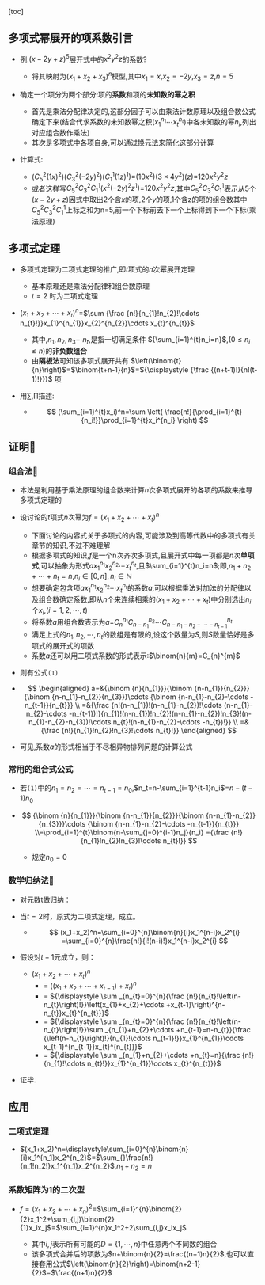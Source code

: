 [toc]

## 多项式幂展开的项系数引言

- 例:$(x-2y+z)^5$展开式中的$x^2y^2z$的系数?
  - 将其映射为$(x_1+x_2+x_3)^n$模型,其中$x_1=x$,$x_2=-2y$,$x_3=z$,$n=5$
- 确定一个项分为两个部分:项的**系数**和项的**未知数的幂之积**
  - 首先是乘法分配律决定的,这部分因子可以由乘法计数原理以及组合数公式确定下来(结合代求系数的未知数幂之积($x_1^{n_1}\cdots{x_t}^{n_t}$)中各未知数的幂$n_i$,列出对应组合数作乘法)
  - 其次是多项式中各项自身,可以通过换元法来简化这部分计算

- 计算式:
  - $(C_5^2(1x)^2)(C_3^2(-2y)^2)(C_1^1(1z)^1)$=$(10x^2)(3\times4y^2)(z)$=$120x^2y^2z$
  - 或者这样写$C_5^2C_3^2C_1^1(x^2(-2y)^2z^1)$=$120x^2y^2z$,其中$C_5^2C_3^2C_1^1$表示从5个$(x-2y+z)$因式中取出2个含$x$的项,2个$y$的项,1个含z的项的组合数其中$C_5^2C_3^2C_1^1$上标之和为n=5,前一个下标前去下一个上标得到下一个下标(乘法原理)

## 多项式定理

- 多项式定理为二项式定理的推广,即$t$项式的$n$次幂展开定理

  - 基本原理还是乘法分配律和组合数原理
  - $t=2$ 时为二项式定理

- $(x_{1}+x_{2}+\cdots +x_{t})^{n}$=$\sum {\frac {n!}{n_{1}!n_{2}!\cdots n_{t}!}}x_{1}^{n_{1}}x_{2}^{n_{2}}\cdots x_{t}^{n_{t}}$
  - 其中,${n_{1},n_{2},n_{3}\cdots n_{t}}$,是指一切满足条件 ${\sum_{i=1}^{t}n_i=n}$,$(0\leq n_{i}\leq n)$的**非负数组合**
  - 由**隔板法**可知该多项式展开共有 $\left(\binom{t}{n}\right)$=$\binom{t+n-1}{n}$=${\displaystyle {\frac {(n+t-1)!}{n!(t-1)!}}}$ 项

- 用$\sum,\prod$描述:

  - $$
    (\sum_{i=1}^{t}x_i)^n=\sum
    \left(
    	\frac{n!}{\prod_{i=1}^{t}{n_i!}}\prod_{i=1}^{t}x_i^{n_i}
    \right)
    $$

    

## 证明🎈



### 组合法🎈

- 本法是利用基于乘法原理的组合数来计算$n$次多项式展开的各项的系数来推导多项式定理的

- 设讨论的$t$项式$n$次幂为$f=(x_1+x_2+\cdots+x_t)^n$

  - 下面讨论的内容式关于多项式的内容,可能涉及到高等代数中的多项式有关章节的知识,不过不难理解
  - 根据多项式的知识,$f$是一个n次齐次多项式,且展开式中每一项都是$n$次**单项式**,可以抽象为形式$ax_1^{n_1}x_2^{n_2}\cdots{x_t^{n_t}}$,且$\sum_{i=1}^{t}n_i=n$;即,${n_{1}+n_{2}+\cdots +n_{t}=n}$,$n_i\in[0,n],n_i\in\mathbb{N}$
  - 想要确定包含项$ax_1^{n_1}x_2^{n_2}\cdots{x_t^{n_t}}$的系数$a$,可以根据乘法对加法的分配律以及组合数确定系数,即从$n$个来连续相乘的$(x_1+x_2+\cdots+x_t)$中分别选出$n_i$个$x_{i}$,($i=1,2,\cdots,t$)
  - 将系数$a$用组合数表示为$a$=$C_n^{n_1}C_{n-n_1}^{n_2}\cdots{C^{n_t}_{n-n_1-n_2-\cdots-n_{t-1}}}$
  - 满足上式的$n_1,n_2,\cdots,n_t$的数组是有限的,设这个数量为$S$,则$S$数量恰好是多项式的展开式的项数
  - 系数$a$还可以用二项式系数的形式表示:$\binom{n}{m}=C_{n}^{m}$

- 则有公式`(1)`

- $$
  \begin{aligned}
  a=&{\binom {n}{n_{1}}}{\binom {n-n_{1}}{n_{2}}}{\binom {n-n_{1}-n_{2}}{n_{3}}}\cdots {\binom {n-n_{1}-n_{2}-\cdots -n_{t-1}}{n_{t}}}
  \\
  =&{\frac {n!(n-n_{1})!(n-n_{1}-n_{2})!\cdots (n-n_{1}-n_{2}-\cdots -n_{t-1})!}{n_{1}!(n-n_{1})!n_{2}!(n-n_{1}-n_{2})!n_{3}!(n-n_{1}-n_{2}-n_{3})!\cdots n_{t}!(n-n_{1}-n_{2}-\cdots -n_{t})!}}
  \\
  =&{\frac {n!}{n_{1}!n_{2}!n_{3}!\cdots n_{t}!}}
  \end{aligned}
  $$

- 可见,系数$a$的形式相当于不尽相异物排列问题的计算公式


### 常用的组合式公式

- 若`(1)`中的$n_1=n_2=\cdots=n_{t-1}=n_0$,$n_t=n-\sum_{i=1}^{t-1}n_i$=$n-(t-1)n_0$

- $$
  {\binom {n}{n_{1}}}{\binom {n-n_{1}}{n_{2}}}{\binom {n-n_{1}-n_{2}}{n_{3}}}\cdots {\binom {n-n_{1}-n_{2}-\cdots -n_{t-1}}{n_{t}}}
  \\=\prod_{i=1}^{t}\binom{n-\sum_{j=0}^{i-1}n_j}{n_i}
  ={\frac {n!}{n_{1}!n_{2}!n_{3}!\cdots n_{t}!}}
  $$

  - 规定$n_0=0$

### 数学归纳法🎈

- 对元数t做归纳： 
- 当$t=2$时，原式为二项式定理，成立。 

  - $$
    (x_1+x_2)^n=\sum_{i=0}^{n}\binom{n}{i}x_1^{n-i}x_2^{i}
    =\sum_{i=0}^{n}\frac{n!}{i!(n-i)!}x_1^{n-i}x_2^{i}
    $$

- 假设对$t-1$元成立，则：
  - ${\left(x_{1}+x_{2}+\cdots +x_{t}\right)^{n}}$
    - $=$ ${\displaystyle ((x_{1}+x_{2}+\cdots +x_{t-1})+x_{t})^{n}}$
    - $=$ ${\displaystyle \sum _{n_{t}=0}^{n}{\frac {n!}{n_{t}!\left(n-n_{t}\right)!}}\left(x_{1}+x_{2}+\cdots +x_{t-1}\right)^{n-n_{t}}x_{t}^{n_{t}}}$
    - $=$ ${\displaystyle \sum _{n_{t}=0}^{n}{\frac {n!}{n_{t}!\left(n-n_{t}\right)!}}\sum _{n_{1}+n_{2}+\cdots +n_{t-1}=n-n_{t}}{\frac {\left(n-n_{t}\right)!}{n_{1}!\cdots n_{t-1}!}}x_{1}^{n_{1}}\cdots x_{t-1}^{n_{t-1}}x_{t}^{n_{t}}}$
    - $=$ ${\displaystyle \sum _{n_{1}+n_{2}+\cdots +n_{t}=n}{\frac {n!}{n_{1}!\cdots n_{t}!}}x_{1}^{n_{1}}\cdots x_{t}^{n_{t}}}$
- 证毕.

## 应用

### 二项式定理

- $(x_1+x_2)^n=\displaystyle\sum_{i=0}^{n}\binom{n}{i}x_1^{n_1}x_2^{n_2}$=$\sum_{}\frac{n!}{n_1!n_2!}x_1^{n_1}x_2^{n_2}$,$n_1+n_2=n$

### 系数矩阵为1的二次型

- $f=(x_1+x_2+\cdots+x_n)^2$=$\sum_{i=1}^{n}\binom{2}{2}x_1^2+\sum_{i,j}\binom{2}{1}x_ix_j$=$\sum_{i=1}^{n}x_1^2+2\sum_{i,j}x_ix_j$

  - 其中$i,j$表示所有可能的$D=\{1,\cdots,n\}$中任意两个不同数的组合
  - 该多项式合并后的项数为$n+\binom{n}{2}=\frac{(n+1)n}{2}$,也可以直接套用公式$\left(\binom{n}{2}\right)=\binom{n+2-1}{2}$=$\frac{(n+1)n}{2}$

  



